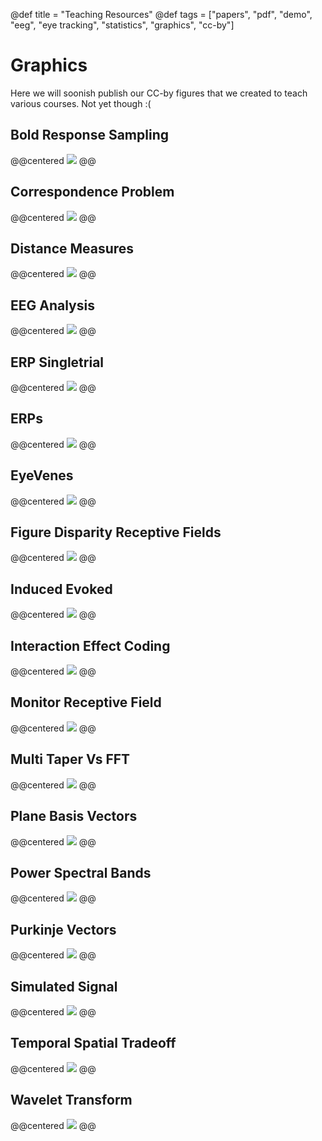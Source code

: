 @def title = "Teaching Resources"
@def tags = ["papers", "pdf", "demo", "eeg", "eye tracking", "statistics", "graphics", "cc-by"]

# Graphics

Here we will soonish publish our CC-by figures that we created to teach various courses. Not yet though :(

## Bold Response Sampling

@@centered 
[![](/assets/teaching-resources/bold_response_sampling.png?raw=true)](/assets/teaching-resources/pdf/bold_response_sampling.pdf)
@@


## Correspondence Problem

@@centered 
[![](/assets/teaching-resources/correspondenceProblem.png?raw=true)](/assets/teaching-resources/pdf/correspondenceProblem.pdf)
@@


## Distance Measures

@@centered 
[![](/assets/teaching-resources/distance_measures.png)](/assets/teaching-resources/pdf/distance_measures.pdf)
@@


## EEG Analysis

@@centered 
[![](/assets/teaching-resources/EEG_analysis.png)](/assets/teaching-resources/pdf/EEG_analysis.pdf)
@@

## ERP Singletrial

@@centered 
[![](/assets/teaching-resources/ERP_singletrial.png)](/assets/teaching-resources/pdf/ERP_singletrial.pdf)
@@


## ERPs

@@centered 
[![](/assets/teaching-resources/ERPs.png)](/assets/teaching-resources/pdf/ERPs.pdf)
@@


## EyeVenes

@@centered 
[![](/assets/teaching-resources/EyeVenes.png)](/assets/teaching-resources/pdf/EyeVenes.pdf)
@@


## Figure Disparity Receptive Fields

@@centered 
[![](/assets/teaching-resources/figure_disparity_receptiveFields.png)](/assets/teaching-resources/pdf/figure_disparity_receptiveFields.pdf)
@@


## Induced Evoked

@@centered 
[![](/assets/teaching-resources/inducedEvoked.png)](/assets/teaching-resources/pdf/inducedEvoked.pdf)
@@


## Interaction Effect Coding

@@centered 
[![](/assets/teaching-resources/interaction_effectcoding.png)](/assets/teaching-resources/pdf/interaction_effectcoding.pdf)
@@

## Monitor Receptive Field

@@centered 
[![](/assets/teaching-resources/monitor_receptiveField.png)](/assets/teaching-resources/pdf/monitor_receptiveField.pdf)
@@

## Multi Taper Vs FFT

@@centered 
[![](/assets/teaching-resources/multiTaperVsFFT.png)](/assets/teaching-resources/pdf/multiTaperVsFFT.png)
@@

## Plane Basis Vectors

@@centered 
[![](/assets/teaching-resources/plane_basisvectors.png)](/assets/teaching-resources/pdf/plane_basisvectors.pdf)
@@

## Power Spectral Bands

@@centered 
[![](/assets/teaching-resources/powerSpectralBands.png)](/assets/teaching-resources/pdf/powerSpectralBands.pdf)
@@


## Purkinje Vectors

@@centered 
[![](/assets/teaching-resources/purkinje_vectors.png)](/assets/teaching-resources/pdf/purkinje_vectors.pdf)
@@


## Simulated Signal

@@centered 
[![](/assets/teaching-resources/simulated_signal.png)](/assets/teaching-resources/pdf/simulated_signal.pdf)
@@


## Temporal Spatial Tradeoff

@@centered 
[![](/assets/teaching-resources/temporalSpatialTradeoff.png)](/assets/teaching-resources/pdf/temporalSpatialTradeoff.pdf)
@@

## Wavelet Transform

@@centered 
[![](/assets/teaching-resources/waveletTransform.png)](/assets/teaching-resources/pdf/waveletTransform.pdf)
@@

